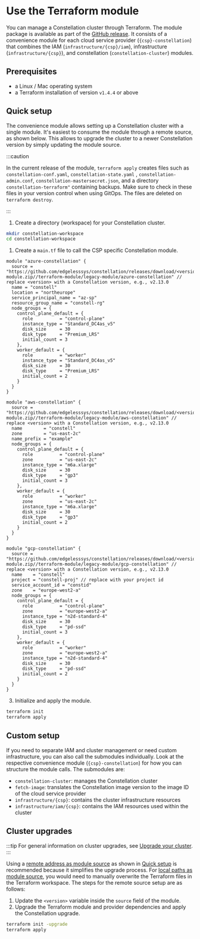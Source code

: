 # Use the Terraform module
You can manage a Constellation cluster through Terraform.
The module package is available as part of the [GitHub release](https://github.com/edgelesssys/constellation/releases/). It consists of a convenience module for each cloud service provider (`{csp}-constellation`) that combines the IAM (`infrastructure/{csp}/iam`), infrastructure (`infrastructure/{csp}`), and constellation (`constellation-cluster`) modules.

## Prerequisites
- a Linux / Mac operating system
- a Terraform installation of version `v1.4.4` or above

## Quick setup
The convenience module allows setting up a Constellation cluster with a single module. It's easiest to consume the module through a remote source, as shown below.
This allows to upgrade the cluster to a newer Constellation version by simply updating the module source.

:::caution

In the current release of the module, `terraform apply` creates files such as `constellation-conf.yaml`, `constellation-state.yaml` , `constellation-admin.conf`, `constellation-mastersecret.json`, and a directory `constellation-terraform"` containing backups. Make sure to check in these files in your version control when using GitOps.
The files are deleted on `terraform destroy`.

:::

1. Create a directory (workspace) for your Constellation cluster.
  ```bash
  mkdir constellation-workspace
  cd constellation-workspace
  ```

1. Create a `main.tf` file to call the CSP specific Constellation module.

  <tabs groupId="csp">

  <tabItem value="azure" label="Azure">

  ```
  module "azure-constellation" {
    source = "https://github.com/edgelesssys/constellation/releases/download/<version>/terraform-module.zip//terraform-module/legacy-module/azure-constellation" // replace <version> with a Constellation version, e.g., v2.13.0
    name = "constell"
    location = "northeurope"
    service_principal_name = "az-sp"
    resource_group_name = "constell-rg"
    node_groups = {
      control_plane_default = {
        role          = "control-plane"
        instance_type = "Standard_DC4as_v5"
        disk_size     = 30
        disk_type     = "Premium_LRS"
        initial_count = 3
      },
      worker_default = {
        role          = "worker"
        instance_type = "Standard_DC4as_v5"
        disk_size     = 30
        disk_type     = "Premium_LRS"
        initial_count = 2
      }
    }
  }
  ```

  </tabItem>

  <tabItem value="aws" label="AWS">

  ```
  module "aws-constellation" {
    source = "https://github.com/edgelesssys/constellation/releases/download/<version>/terraform-module.zip//terraform-module/legacy-module/aws-constellation" // replace <version> with a Constellation version, e.g., v2.13.0
    name        = "constell"
    zone        = "us-east-2c"
    name_prefix = "example"
    node_groups = {
      control_plane_default = {
        role          = "control-plane"
        zone          = "us-east-2c"
        instance_type = "m6a.xlarge"
        disk_size     = 30
        disk_type     = "gp3"
        initial_count = 3
      },
      worker_default = {
        role          = "worker"
        zone          = "us-east-2c"
        instance_type = "m6a.xlarge"
        disk_size     = 30
        disk_type     = "gp3"
        initial_count = 2
      }
    }
  }
  ```

  </tabItem>

  <tabItem value="gcp" label="GCP">

  ```
  module "gcp-constellation" {
    source = "https://github.com/edgelesssys/constellation/releases/download/<version>/terraform-module.zip//terraform-module/legacy-module/gcp-constellation" // replace <version> with a Constellation version, e.g., v2.13.0
    name    = "constell"
    project = "constell-proj" // replace with your project id
    service_account_id = "constid"
    zone    = "europe-west2-a"
    node_groups = {
      control_plane_default = {
        role          = "control-plane"
        zone          = "europe-west2-a"
        instance_type = "n2d-standard-4"
        disk_size     = 30
        disk_type     = "pd-ssd"
        initial_count = 3
      },
      worker_default = {
        role          = "worker"
        zone          = "europe-west2-a"
        instance_type = "n2d-standard-4"
        disk_size     = 30
        disk_type     = "pd-ssd"
        initial_count = 2
      }
    }
  }
  ```

  </tabItem>
  </tabs>

3. Initialize and apply the module.
  ```bash
  terraform init
  terraform apply
  ```

## Custom setup
If you need to separate IAM and cluster management or need custom infrastructure, you can also call the submodules individually.
Look at the respective convenience module (`{csp}-constellation`) for how you can structure the module calls.
The submodules are:
- `constellation-cluster`: manages the Constellation cluster
- `fetch-image`: translates the Constellation image version to the image ID of the cloud service provider
- `infrastructure/{csp}`: contains the cluster infrastructure resources
- `infrastructure/iam/{csp}`: contains the IAM resources used within the cluster

## Cluster upgrades
:::tip
For general information on cluster upgrades, see [Upgrade your cluster](./upgrade.md).
:::

Using a [remote address as module source](https://developer.hashicorp.com/terraform/language/modules/sources#fetching-archives-over-http) as shown in [Quick setup](#quick-setup) is recommended because it simplifies the upgrade process. For [local paths as module source](https://developer.hashicorp.com/terraform/language/modules/sources#local-paths), you would need to manually overwrite the Terraform files in the Terraform workspace. The steps for the remote source setup are as follows:

1. Update the `<version>` variable inside the `source` field of the module.
2. Upgrade the Terraform module and provider dependencies and apply the Constellation upgrade.
  ```bash
  terraform init -upgrade
  terraform apply
  ```
